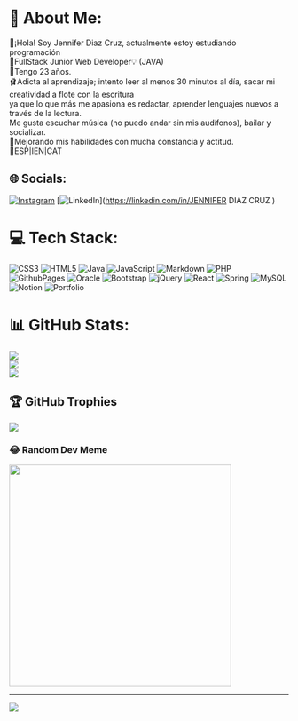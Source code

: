 # 💫 About Me:
🌱¡Hola! Soy  Jennifer Diaz Cruz, actualmente estoy estudiando programación<br>🌸FullStack Junior Web Developer💡 (JAVA)<br>🍨Tengo 23 años.<br>🩰Adicta al aprendizaje; intento leer al menos 30 minutos al día, sacar mi creatividad a flote con la escritura <br>ya que lo que más me apasiona  es redactar, aprender lenguajes nuevos a través de la lectura. <br>Me gusta escuchar música (no puedo andar  sin mis audífonos), bailar y socializar.<br>🌵Mejorando mis habilidades con mucha constancia y actitud. <br>🌚ESP|IEN|CAT<br>


## 🌐 Socials:
[![Instagram](https://img.shields.io/badge/Instagram-%23E4405F.svg?logo=Instagram&logoColor=white)](https://instagram.com/jennymoon16) [![LinkedIn](https://img.shields.io/badge/LinkedIn-%230077B5.svg?logo=linkedin&logoColor=white)](https://linkedin.com/in/JENNIFER DIAZ CRUZ ) 

# 💻 Tech Stack:
![CSS3](https://img.shields.io/badge/css3-%231572B6.svg?style=for-the-badge&logo=css3&logoColor=white) ![HTML5](https://img.shields.io/badge/html5-%23E34F26.svg?style=for-the-badge&logo=html5&logoColor=white) ![Java](https://img.shields.io/badge/java-%23ED8B00.svg?style=for-the-badge&logo=openjdk&logoColor=white) ![JavaScript](https://img.shields.io/badge/javascript-%23323330.svg?style=for-the-badge&logo=javascript&logoColor=%23F7DF1E) ![Markdown](https://img.shields.io/badge/markdown-%23000000.svg?style=for-the-badge&logo=markdown&logoColor=white) ![PHP](https://img.shields.io/badge/php-%23777BB4.svg?style=for-the-badge&logo=php&logoColor=white) ![GithubPages](https://img.shields.io/badge/github%20pages-121013?style=for-the-badge&logo=github&logoColor=white) ![Oracle](https://img.shields.io/badge/Oracle-F80000?style=for-the-badge&logo=oracle&logoColor=white) ![Bootstrap](https://img.shields.io/badge/bootstrap-%238511FA.svg?style=for-the-badge&logo=bootstrap&logoColor=white) ![jQuery](https://img.shields.io/badge/jquery-%230769AD.svg?style=for-the-badge&logo=jquery&logoColor=white) ![React](https://img.shields.io/badge/react-%2320232a.svg?style=for-the-badge&logo=react&logoColor=%2361DAFB) ![Spring](https://img.shields.io/badge/spring-%236DB33F.svg?style=for-the-badge&logo=spring&logoColor=white) ![MySQL](https://img.shields.io/badge/mysql-%2300000f.svg?style=for-the-badge&logo=mysql&logoColor=white) ![Notion](https://img.shields.io/badge/Notion-%23000000.svg?style=for-the-badge&logo=notion&logoColor=white) ![Portfolio](https://img.shields.io/badge/Portfolio-%23000000.svg?style=for-the-badge&logo=firefox&logoColor=#FF7139)
# 📊 GitHub Stats:
![](https://github-readme-stats.vercel.app/api?username=JenniferDiazz166&theme=dark&hide_border=false&include_all_commits=true&count_private=false)<br/>
![](https://github-readme-streak-stats.herokuapp.com/?user=JenniferDiazz166&theme=dark&hide_border=false)<br/>
![](https://github-readme-stats.vercel.app/api/top-langs/?username=JenniferDiazz166&theme=dark&hide_border=false&include_all_commits=true&count_private=false&layout=compact)

## 🏆 GitHub Trophies
![](https://github-profile-trophy.vercel.app/?username=JenniferDiazz166&theme=radical&no-frame=false&no-bg=true&margin-w=4)

### 😂 Random Dev Meme
<img src='https://randommeme-five.vercel.app/' style="height: 400px;"/>

---
[![](https://visitcount.itsvg.in/api?id=JenniferDiazz166&icon=0&color=0)](https://visitcount.itsvg.in)

<!-- Proudly created with GPRM ( https://gprm.itsvg.in ) -->
